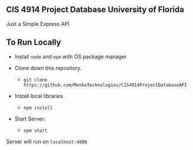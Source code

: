 ## CIS 4914 Project Database University of Florida

Just a Simple Express API

## To Run Locally

- Install `node` and `npm` with OS package manager

- Clone down this repository.
    - `git clone https://github.com/MenkeTechnologies/CIS4914ProjectDatabaseAPI`

- Install local libraries
    - `npm install`

- Start Server:
    - `npm start`

Server will run on `localhost:4000`
